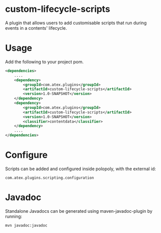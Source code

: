 # custom-lifecycle-scripts

A plugin that allows users to add customisable scripts that run during events in a contents' lifecycle.

Usage
=====

Add the following to your project pom.

```xml
<dependencies>
    ....
    <dependency>
        <groupId>com.atex.plugins</groupId>
        <artifactId>custom-lifecycle-scripts</artifactId>
        <version>1.0-SNAPSHOT</version>
    </dependency>
    <dependency>
        <groupId>com.atex.plugins</groupId>
        <artifactId>custom-lifecycle-scripts</artifactId>
        <version>1.0-SNAPSHOT</version>
        <classifier>contentdata</classifier>
    </dependency>
    ....
</dependencies>
```

Configure
=========

Scripts can be added and configured inside polopoly, with the external id:

```
com.atex.plugins.scripting.configuration
```

Javadoc
=======

Standalone Javadocs can be generated using maven-javadoc-plugin by running:

```bash
mvn javadoc:javadoc
```
